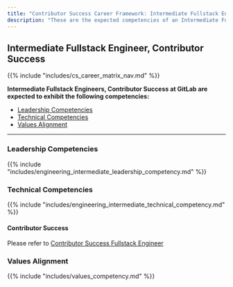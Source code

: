 ```yaml
---
title: "Contributor Success Career Framework: Intermediate Fullstack Engineer"
description: "These are the expected competencies of an Intermediate Fullstack Engineer, Contributor Success at GitLab."
---
```


## Intermediate Fullstack Engineer, Contributor Success

{{% include "includes/cs_career_matrix_nav.md" %}}

**Intermediate Fullstack Engineers, Contributor Success at GitLab are expected to exhibit the following competencies:**

- [Leadership Competencies](#leadership-competencies)
- [Technical Competencies](#technical-competencies)
- [Values Alignment](#values-alignment)

---

### Leadership Competencies

{{% include "includes/engineering_intermediate_leadership_competency.md" %}}

### Technical Competencies

{{% include "includes/engineering_intermediate_technical_competency.md" %}}

#### Contributor Success

Please refer to [Contributor Success Fullstack Engineer](/job-families/marketing/community-relations/contributor-success/fullstack-engineer/#contributor-success-fullstack-engineer)

### Values Alignment

{{% include "includes/values_competency.md" %}}
